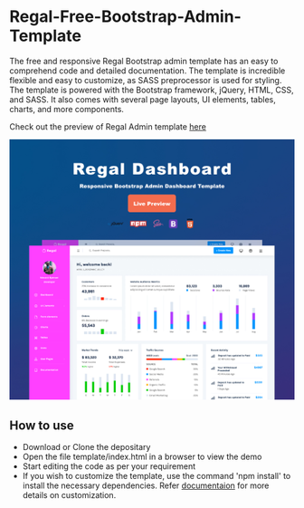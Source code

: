 # Regal-Free-Bootstrap-Admin-Template

The free and responsive Regal Bootstrap admin template has an easy to comprehend code and detailed documentation. The template is incredible flexible and easy to customize, as SASS preprocessor is used for styling. The template is powered with the Bootstrap framework, jQuery, HTML, CSS, and SASS. It also comes with several page layouts, UI elements, tables, charts, and more components.

Check out the preview of Regal Admin template [here](http://www.templatewatch.com/regal/template/index.html)

[![N|Solid](preview.jpg)](http://www.templatewatch.com/regal-free/template/index.html)


<h2>How to use</h2>

<ul>
  <li>
    Download or Clone the depositary
  </li>
  <li>
    Open the file template/index.html in a browser to view the demo
  </li>
  <li>
    Start editing the code as per your requirement
  </li>
  <li>
    If you wish to customize the template, use the command 'npm install' to install the necessary dependencies. Refer <a href="http://www.templatewatch.com/regal/template/documentation/documentation.html">documentaion</a> for more details on customization.
  </li>
</ul>
